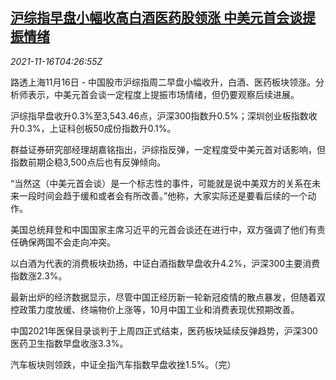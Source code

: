 <!--1637037062000-->
[沪综指早盘小幅收高白酒医药股领涨 中美元首会谈提振情绪](https://cn.reuters.com/article/china-stock-1116-noon-idCNKBS2I10AP)
------

<div><i>2021-11-16T04:26:55Z</i></div><p>路透上海11月16日 - 中国股市沪综指周二早盘小幅收升，白酒、医药板块领涨。分析师表示，中美元首会谈一定程度上提振市场情绪，但仍要观察后续进展。</p><p>沪综指早盘收升0.3%至3,543.46点，沪深300指数升0.5%；深圳创业板指数收升0.3%，上证科创板50成份指数升0.1%。</p><p>群益证券研究部经理胡嘉铭指出，沪综指反弹，一定程度受中美元首对话影响，但指数前期企稳3,500点后也有反弹倾向。</p><p>“当然这（中美元首会谈）是一个标志性的事件，可能就是说中美双方的关系在未来一段时间会趋于缓和或者会有所改善。”他称，大家实际还是要看后续的一个动作。</p><p>美国总统拜登和中国国家主席习近平的元首会谈还在进行中，双方强调了他们有责任确保两国不会走向冲突。</p><p>以白酒为代表的消费板块劲扬，中证白酒指数早盘收升4.2%，沪深300主要消费指数涨2.3%。</p><p>最新出炉的经济数据显示，尽管中国正经历新一轮新冠疫情的散点暴发，但随着双控政策力度放缓、终端物价上涨等，10月中国工业和消费表现优预期改善。</p><p>中国2021年医保目录谈判于上周四正式结束，医药板块延续反弹趋势，沪深300医药卫生指数早盘收涨3.3%。</p><p>汽车板块则领跌，中证全指汽车指数早盘收挫1.5%。（完）</p>
